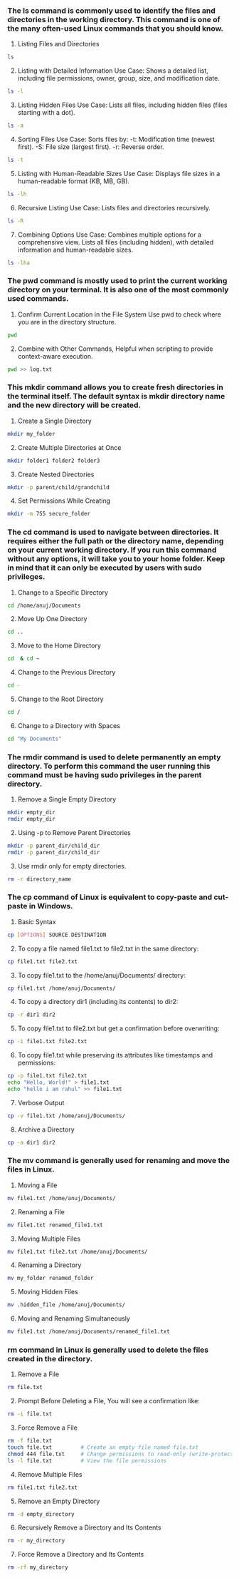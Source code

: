 

### The ls command is commonly used to identify the files and directories in the working directory. This command is one of the many often-used Linux commands that you should know.


1. Listing Files and Directories

```bash
ls
```

2. Listing with Detailed Information
   Use Case: Shows a detailed list, including file permissions, owner, group, size, and modification date.

```bash
ls -l
```

3. Listing Hidden Files
   Use Case: Lists all files, including hidden files (files starting with a dot).

```bash
ls -a
```

4. Sorting Files
   Use Case: Sorts files by:
    -t: Modification time (newest first).
    -S: File size (largest first).
    -r: Reverse order.

```bash
ls -t
```

5. Listing with Human-Readable Sizes
   Use Case: Displays file sizes in a human-readable format (KB, MB, GB).

```bash
ls -lh
```

6. Recursive Listing
   Use Case: Lists files and directories recursively.

```bash
ls -R
```

7. Combining Options
   Use Case: Combines multiple options for a comprehensive view.
   Lists all files (including hidden), with detailed information and human-readable sizes.

```bash
ls -lha
```


### The pwd command is mostly used to print the current working directory on your terminal. It is also one of the most commonly used commands. 

 
1. Confirm Current Location in the File System
   Use pwd to check where you are in the directory structure.

```bash
pwd
```

2. Combine with Other Commands, Helpful when scripting to provide context-aware execution.

```bash
pwd >> log.txt
```


### This mkdir command allows you to create fresh directories in the terminal itself. The default syntax is mkdir directory name and the new directory will be created.


1. Create a Single Directory

```bash
mkdir my_folder
```

2. Create Multiple Directories at Once

```bash
mkdir folder1 folder2 folder3
```

3. Create Nested Directories

```bash
mkdir -p parent/child/grandchild
```

4. Set Permissions While Creating

```bash
mkdir -m 755 secure_folder
```


### The cd command is used to navigate between directories. It requires either the full path or the directory name, depending on your current working directory. If you run this command without any options, it will take you to your home folder. Keep in mind that it can only be executed by users with sudo privileges.


1. Change to a Specific Directory

```bash
cd /home/anuj/Documents
```

2. Move Up One Directory

```bash
cd ..
```

3. Move to the Home Directory

```bash
cd  & cd ~
```

4. Change to the Previous Directory

```bash
cd -
```

5. Change to the Root Directory

```bash
cd /
```

6. Change to a Directory with Spaces

```bash
cd "My Documents"
```


###  The rmdir command is used to delete permanently an empty directory. To perform this command the user running this command must be having sudo privileges in the parent directory. 


1. Remove a Single Empty Directory

```bash
mkdir empty_dir
rmdir empty_dir
```

2. Using -p to Remove Parent Directories

```bash
mkdir -p parent_dir/child_dir
rmdir -p parent_dir/child_dir
```

 3. Use rmdir only for empty directories.

```bash
rm -r directory_name
```


### The cp command of Linux is equivalent to copy-paste and cut-paste in Windows. 


1. Basic Syntax

```bash
cp [OPTIONS] SOURCE DESTINATION
```

2. To copy a file named file1.txt to file2.txt in the same directory:

```bash
cp file1.txt file2.txt
```

3. To copy file1.txt to the /home/anuj/Documents/ directory:

```bash
cp file1.txt /home/anuj/Documents/
```

4. To copy a directory dir1 (including its contents) to dir2:

```bash
cp -r dir1 dir2
```

5. To copy file1.txt to file2.txt but get a confirmation before overwriting:

```bash
cp -i file1.txt file2.txt
```

6. To copy file1.txt while preserving its attributes like timestamps and permissions:

```bash
cp -p file1.txt file2.txt
echo "Hello, World!" > file1.txt
echo "hello i am rahul" >> file1.txt
```

7. Verbose Output

```bash 
cp -v file1.txt /home/anuj/Documents/
```

8. Archive a Directory

```bash
cp -a dir1 dir2
```


### The mv command is generally used for renaming and move  the files in Linux.


1. Moving a File

```bash
mv file1.txt /home/anuj/Documents/
```

2. Renaming a File

```bash
mv file1.txt renamed_file1.txt
```

3. Moving Multiple Files

```bash
mv file1.txt file2.txt /home/anuj/Documents/
```

4. Renaming a Directory

```bash
mv my_folder renamed_folder
```

5. Moving Hidden Files

```bash
mv .hidden_file /home/anuj/Documents/
```

6. Moving and Renaming Simultaneously

```bash
mv file1.txt /home/anuj/Documents/renamed_file1.txt
```


### rm command in Linux is generally used to delete the files created in the directory. 


1. Remove a File

```bash
rm file.txt
```

2. Prompt Before Deleting a File, You will see a confirmation like:

```bash
rm -i file.txt
```

3. Force Remove a File

```bash
rm -f file.txt
touch file.txt         # Create an empty file named file.txt
chmod 444 file.txt     # Change permissions to read-only (write-protected)
ls -l file.txt         # View the file permissions
```

4. Remove Multiple Files

```bash
rm file1.txt file2.txt
```

5. Remove an Empty Directory

```bash
rm -d empty_directory
```

6. Recursively Remove a Directory and Its Contents

```bash
rm -r my_directory
```

7. Force Remove a Directory and Its Contents

```bash
rm -rf my_directory
```






















  


